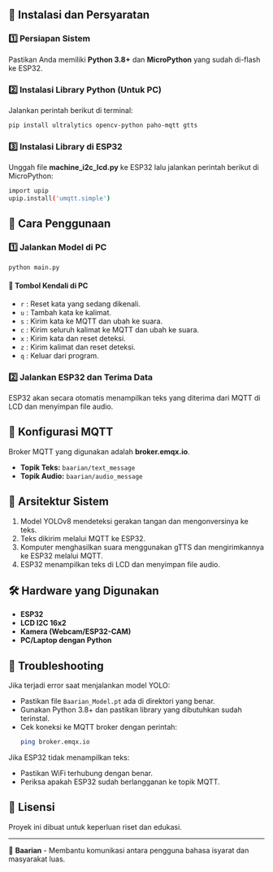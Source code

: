 ## 📌 Instalasi dan Persyaratan
### 1️⃣ Persiapan Sistem
Pastikan Anda memiliki **Python 3.8+** dan **MicroPython** yang sudah di-flash ke ESP32.

### 2️⃣ Instalasi Library Python (Untuk PC)
Jalankan perintah berikut di terminal:
```sh
pip install ultralytics opencv-python paho-mqtt gtts
```

### 3️⃣ Instalasi Library di ESP32
Unggah file **machine_i2c_lcd.py** ke ESP32 lalu jalankan perintah berikut di MicroPython:
```sh
import upip
upip.install('umqtt.simple')
```

## 🚀 Cara Penggunaan
### 1️⃣ Jalankan Model di PC
```sh
python main.py
```

#### 🔹 Tombol Kendali di PC
- `r` : Reset kata yang sedang dikenali.
- `u` : Tambah kata ke kalimat.
- `s` : Kirim kata ke MQTT dan ubah ke suara.
- `c` : Kirim seluruh kalimat ke MQTT dan ubah ke suara.
- `x` : Kirim kata dan reset deteksi.
- `z` : Kirim kalimat dan reset deteksi.
- `q` : Keluar dari program.

### 2️⃣ Jalankan ESP32 dan Terima Data
ESP32 akan secara otomatis menampilkan teks yang diterima dari MQTT di LCD dan menyimpan file audio.

## 📡 Konfigurasi MQTT
Broker MQTT yang digunakan adalah **broker.emqx.io**.
- **Topik Teks:** `baarian/text_message`
- **Topik Audio:** `baarian/audio_message`

## 📌 Arsitektur Sistem
1. Model YOLOv8 mendeteksi gerakan tangan dan mengonversinya ke teks.
2. Teks dikirim melalui MQTT ke ESP32.
3. Komputer menghasilkan suara menggunakan gTTS dan mengirimkannya ke ESP32 melalui MQTT.
4. ESP32 menampilkan teks di LCD dan menyimpan file audio.

## 🛠️ Hardware yang Digunakan
- **ESP32**
- **LCD I2C 16x2**
- **Kamera (Webcam/ESP32-CAM)**
- **PC/Laptop dengan Python**

## 🔧 Troubleshooting
Jika terjadi error saat menjalankan model YOLO:
- Pastikan file `Baarian_Model.pt` ada di direktori yang benar.
- Gunakan Python 3.8+ dan pastikan library yang dibutuhkan sudah terinstal.
- Cek koneksi ke MQTT broker dengan perintah:
  ```sh
  ping broker.emqx.io
  ```

Jika ESP32 tidak menampilkan teks:
- Pastikan WiFi terhubung dengan benar.
- Periksa apakah ESP32 sudah berlangganan ke topik MQTT.

## 📜 Lisensi
Proyek ini dibuat untuk keperluan riset dan edukasi.

---
🚀 **Baarian** - Membantu komunikasi antara pengguna bahasa isyarat dan masyarakat luas.

